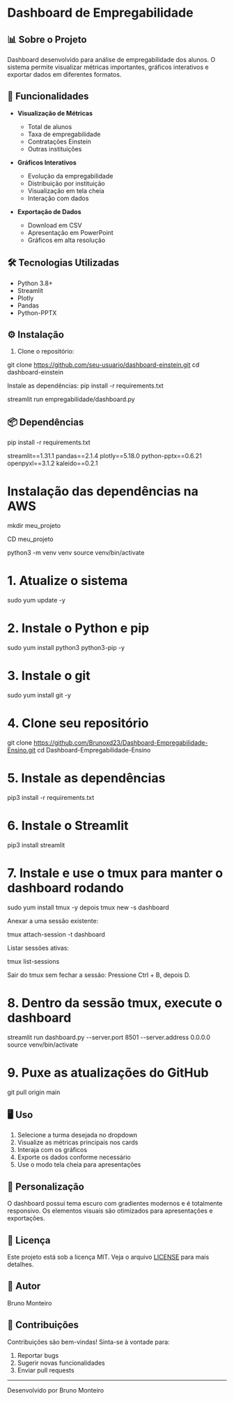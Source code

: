 # Dashboard de Empregabilidade

## 📊 Sobre o Projeto
Dashboard desenvolvido para análise de empregabilidade dos alunos. O sistema permite visualizar métricas importantes, gráficos interativos e exportar dados em diferentes formatos.

## 🚀 Funcionalidades

- **Visualização de Métricas**
  - Total de alunos
  - Taxa de empregabilidade
  - Contratações Einstein
  - Outras instituições

- **Gráficos Interativos**
  - Evolução da empregabilidade
  - Distribuição por instituição
  - Visualização em tela cheia
  - Interação com dados

- **Exportação de Dados**
  - Download em CSV
  - Apresentação em PowerPoint
  - Gráficos em alta resolução

## 🛠️ Tecnologias Utilizadas

- Python 3.8+
- Streamlit
- Plotly
- Pandas
- Python-PPTX

## ⚙️ Instalação

1. Clone o repositório:

git clone https://github.com/seu-usuario/dashboard-einstein.git
cd dashboard-einstein

Instale as dependências:  pip install -r requirements.txt

streamlit run empregabilidade/dashboard.py

## 📦 Dependências

pip install -r requirements.txt

streamlit==1.31.1
pandas==2.1.4
plotly==5.18.0
python-pptx==0.6.21
openpyxl==3.1.2
kaleido==0.2.1

# Instalação das dependências na AWS

mkdir meu_projeto

CD meu_projeto

python3 -m venv venv
source venv/bin/activate

# 1. Atualize o sistema
sudo yum update -y

# 2. Instale o Python e pip
sudo yum install python3 python3-pip -y

# 3. Instale o git
sudo yum install git -y

# 4. Clone seu repositório
git clone https://github.com/Brunoxd23/Dashboard-Empregabilidade-Ensino.git
cd Dashboard-Empregabilidade-Ensino

# 5. Instale as dependências
pip3 install -r requirements.txt

# 6. Instale o Streamlit
pip3 install streamlit

# 7. Instale e use o tmux para manter o dashboard rodando
sudo yum install tmux -y depois 
tmux new -s dashboard

Anexar a uma sessão existente:

tmux attach-session -t dashboard

Listar sessões ativas:

tmux list-sessions

Sair do tmux sem fechar a sessão:
Pressione Ctrl + B, depois D.
# 8. Dentro da sessão tmux, execute o dashboard
streamlit run dashboard.py --server.port 8501 --server.address 0.0.0.0
source venv/bin/activate

# 9. Puxe as atualizações do GitHub
git pull origin main


## 🖥️ Uso

1. Selecione a turma desejada no dropdown
2. Visualize as métricas principais nos cards
3. Interaja com os gráficos
4. Exporte os dados conforme necessário
5. Use o modo tela cheia para apresentações

## 🎨 Personalização

O dashboard possui tema escuro com gradientes modernos e é totalmente responsivo. Os elementos visuais são otimizados para apresentações e exportações.

## 📄 Licença

Este projeto está sob a licença MIT. Veja o arquivo [LICENSE](LICENSE) para mais detalhes.

## 👤 Autor

Bruno Monteiro

## 🤝 Contribuições

Contribuições são bem-vindas! Sinta-se à vontade para:

1. Reportar bugs
2. Sugerir novas funcionalidades
3. Enviar pull requests

---
Desenvolvido por Bruno Monteiro
